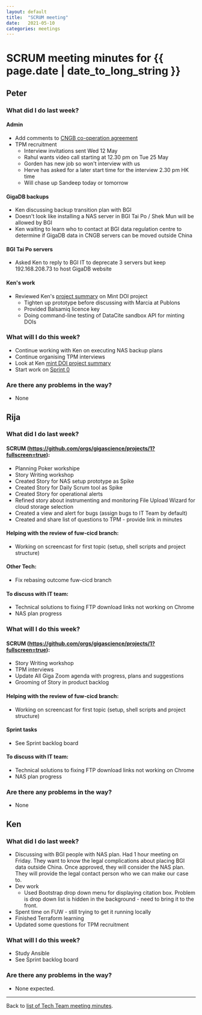 ```yaml
---
layout: default
title:  "SCRUM meeting"
date:   2021-05-10
categories: meetings
---
```

# SCRUM meeting minutes for {{ page.date | date_to_long_string }}

## Peter

### What did I do last week?

#### Admin

* Add comments to [CNGB co-operation agreement](https://docs.google.com/document/d/1lW1q4Il1Res4p9k5LoiTKMtEWPSSiCLI)
* TPM recruitment
  * Interview invitations sent Wed 12 May
  * Rahul wants video call starting at 12.30 pm on Tue 25 May
  * Gorden has new job so won't interview with us
  * Herve has asked for a later start time for the interview 2.30 pm HK time
  * Will chase up Sandeep today or tomorrow

#### GigaDB backups

* Ken discussing backup transition plan with BGI
* Doesn't look like installing a NAS server in BGI Tai Po / Shek Mun will be 
  allowed by BGI
* Ken waiting to learn who to contact at BGI data regulation centre to determine 
  if GigaDB data in CNGB servers can be moved outside China

#### BGI Tai Po servers

* Asked Ken to reply to BGI IT to deprecate 3 servers but keep 192.168.208.73 to
  host GigaDB website

#### Ken's work

* Reviewed Ken's [project summary](https://docs.google.com/document/d/1HY7hvnhn0-dgpJadVNkh9QlLEWB7i9fFZwjkOXodA-g)
  on Mint DOI project
  * Tighten up prototype before discussing with Marcia at Publons
  * Provided Balsamiq licence key
  * Doing command-line testing of DataCite sandbox API for minting DOIs
    

### What will I do this week?
* Continue working with Ken on executing NAS backup plans
* Continue organising TPM interviews
* Look at Ken [mint DOI project summary](https://docs.google.com/document/d/1HY7hvnhn0-dgpJadVNkh9QlLEWB7i9fFZwjkOXodA-g/edit#heading=h.8wokmw4p4t7z)
* Start work on [Sprint 0](https://github.com/orgs/gigascience/projects/2)


### Are there any problems in the way?
* None

## Rija

### What did I do last week?

#### SCRUM (https://github.com/orgs/gigascience/projects/1?fullscreen=true):
* Planning Poker workshipe
* Story Writing workshop
* Created Story for NAS setup prototype as Spike
* Created Story for Daily Scrum tool as Spike
* Created Story for operational alerts
* Refined story about instrumenting and monitoring File Upload Wizard for cloud 
  storage selection
* Created a view and alert for bugs (assign bugs to IT Team by default)
* Created and share list of questions to TPM - provide link in minutes

#### Helping with the review of fuw-cicd branch:
* Working on screencast for first topic (setup, shell scripts and project 
  structure)
  
#### Other Tech:
* Fix rebasing outcome fuw-cicd branch

#### To discuss with IT team:
* Technical solutions to fixing FTP download links not working on Chrome
* NAS plan progress

### What will I do this week?

#### SCRUM (https://github.com/orgs/gigascience/projects/1?fullscreen=true):
* Story Writing workshop
* TPM interviews
* Update All Giga Zoom agenda with progress, plans and suggestions
* Grooming of Story in product backlog

#### Helping with the review of fuw-cicd branch:
* Working on screencast for first topic (setup, shell scripts and project
  structure)

#### Sprint tasks
* See Sprint backlog board

#### To discuss with IT team:
* Technical solutions to fixing FTP download links not working on Chrome
* NAS plan progress

### Are there any problems in the way?
* None

## Ken

### What did I do last week?
* Discussing with BGI people with NAS plan. Had 1 hour meeting on Friday. They 
  want to know the legal complications about placing BGI data outside China. 
  Once approved, they will consider the NAS plan. They will provide the legal 
  contact person who we can make our case to.
* Dev work
  * Used Bootstrap drop down menu for displaying citation box. Problem is drop 
    down list is hidden in the background - need to bring it to the front.
* Spent time on FUW - still trying to get it running locally
* Finished Terraform learning
* Updated some questions for TPM recruitment

### What will I do this week?
* Study Ansible
* See Sprint backlog board

### Are there any problems in the way?
* None expected.

<hr>

Back to [list of Tech Team meeting minutes][scrum-meetings].

[scrum-meetings]: /techteam/index.html
